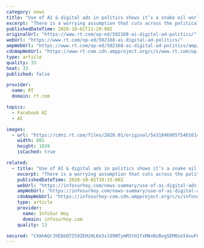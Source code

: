 ```yaml
---
category: news
title: "Use of AI & digital ads in politics shows it’s a snake oil world of deception, manipulation & contempt for ordinary people"
excerpt: "There is a worrying assumption that cuts across the political divide in 2020 – that the electorate are fickle, easily misled and manipulable. We are simply reduced to being data points that can be harvested and maneuvered at will."
publishedDateTime: 2020-10-01T11:29:00Z
originalUrl: "https://www.rt.com/op-ed/502168-ai-digital-ad-politics/"
webUrl: "https://www.rt.com/op-ed/502168-ai-digital-ad-politics/"
ampWebUrl: "https://www.rt.com/op-ed/502168-ai-digital-ad-politics/amp/"
cdnAmpWebUrl: "https://www-rt-com.cdn.ampproject.org/c/s/www.rt.com/op-ed/502168-ai-digital-ad-politics/amp/"
type: article
quality: 33
heat: 33
published: false

provider:
  name: RT
  domain: rt.com

topics:
  - Facebook AI
  - AI

images:
  - url: "https://cdni.rt.com/files/2020.01/original/5e31846985f540161440a897.jpg"
    width: 801
    height: 1039
    isCached: true

related:
  - title: "Use of AI & digital ads in politics shows it’s a snake oil world of deception, manipulation & contempt for ordinary people"
    excerpt: "There is a worrying assumption that cuts across the political divide in 2020 – that the electorate are fickle, easily misled and manipulable. We are simply"
    publishedDateTime: 2020-10-01T19:15:00Z
    webUrl: "https://infosurhoy.com/news-summary/use-of-ai-digital-ads-in-politics-shows-its-a-snake-oil-world-of-deception-manipulation-contempt-for-ordinary-people/"
    ampWebUrl: "https://infosurhoy.com/news-summary/use-of-ai-digital-ads-in-politics-shows-its-a-snake-oil-world-of-deception-manipulation-contempt-for-ordinary-people/amp/"
    cdnAmpWebUrl: "https://infosurhoy-com.cdn.ampproject.org/c/s/infosurhoy.com/news-summary/use-of-ai-digital-ads-in-politics-shows-its-a-snake-oil-world-of-deception-manipulation-contempt-for-ordinary-people/amp/"
    type: article
    provider:
      name: InfoSur Hoy
      domain: infosurhoy.com
    quality: 13

secured: "CXmhAQrJhEbbQTZS9ZEHiHLKe3slO9NTymMStH1fxM8xNzBxgSEM0zeI4vuFC7PlIRAAwPP2k5HhMuGq+AsmdF0cuVsoB1l+y8sKJiwveUfUgRiwGcZbWo6wuPFrLhsv2o0n+aUALiGLaQtmk83fzrmdtan6jd3IvwcbDgD5Xp/fH7m0U4MJZyD59Y+Gmvg6jmknN0CP/uqKBQkS4dRVzi2iuRD95DGEiX4liVQYV4Gwu7x7qm/kknM5lNh9MAPvfSsGDb/I1isDFDKEQ8TOIzLaDUvE/WfX28FjkV73cfsj01AyKqxoxVBWfgdY+CTunSaCAWINgPFWTJlzpUQnmUS2OhK+9Be5iFXTWM343gs=;mfoO8UqJUySAbNBY/o5JXw=="
---
```


